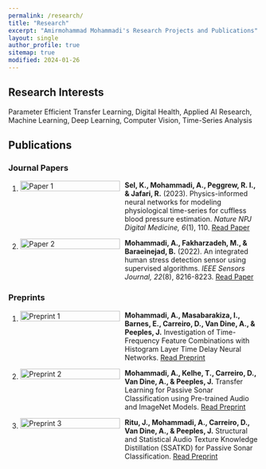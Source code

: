 ```yaml
---
permalink: /research/
title: "Research"
excerpt: "Amirmohammad Mohammadi's Research Projects and Publications"
layout: single
author_profile: true
sitemap: true
modified: 2024-01-26
---
```


## Research Interests
Parameter Efficient Transfer Learning, Digital Health, Applied AI Research, Machine Learning, Deep Learning, Computer Vision, Time-Series Analysis

## Publications

### Journal Papers

1. <div style="display: flex; align-items: flex-start; margin-bottom: 1em;">
     <div style="flex: 0 0 200px; margin-right: 10px;">
       <img src="{{ site.baseurl }}/assets/images/paper1.jpg" alt="Paper 1" style="width:100%; height:auto;">
     </div>
     <div>
       <strong>Sel, K., Mohammadi, A., Peggrew, R. I., &amp; Jafari, R.</strong> (2023). Physics-informed neural networks for modeling physiological time-series for cuffless blood pressure estimation. <em>Nature NPJ Digital Medicine, 6</em>(1), 110. <a href="https://www.nature.com/articles/s41746-023-00853-4">Read Paper</a>
     </div>
   </div>

2. <div style="display: flex; align-items: flex-start; margin-bottom: 1em;">
     <div style="flex: 0 0 200px; margin-right: 10px;">
       <img src="{{ site.baseurl }}/assets/images/paper2.png" alt="Paper 2" style="width:100%; height:auto;">
     </div>
     <div>
       <strong>Mohammadi, A., Fakharzadeh, M., &amp; Baraeinejad, B.</strong> (2022). An integrated human stress detection sensor using supervised algorithms. <em>IEEE Sensors Journal, 22</em>(8), 8216-8223. <a href="https://ieeexplore.ieee.org/abstract/document/9729836">Read Paper</a>
     </div>
   </div>

### Preprints

1. <div style="display: flex; align-items: flex-start; margin-bottom: 1em;">
     <div style="flex: 0 0 200px; margin-right: 10px;">
       <img src="{{ site.baseurl }}/assets/images/preprint1.png" alt="Preprint 1" style="width:100%; height:auto;">
     </div>
     <div>
       <strong>Mohammadi, A., Masabarakiza, I., Barnes, E., Carreiro, D., Van Dine, A., &amp; Peeples, J.</strong> Investigation of Time-Frequency Feature Combinations with Histogram Layer Time Delay Neural Networks. <a href="https://urldefense.com/v3/__http://arxiv.org/abs/2409.13881__;!!KwNVnqRv!GFZbeldmXWfUAnqaCAn5Pwzq7vlFEfD1fg6YKJ5BOwJZCNn9mekTGBLPIELZ1HiEfZIdT0SgIAumcu6J$">Read Preprint</a>
     </div>
   </div>

2. <div style="display: flex; align-items: flex-start; margin-bottom: 1em;">
     <div style="flex: 0 0 200px; margin-right: 10px;">
       <img src="{{ site.baseurl }}/assets/images/preprint2.png" alt="Preprint 2" style="width:100%; height:auto;">
     </div>
     <div>
       <strong>Mohammadi, A., Kelhe, T., Carreiro, D., Van Dine, A., &amp; Peeples, J.</strong> Transfer Learning for Passive Sonar Classification using Pre-trained Audio and ImageNet Models. <a href="https://urldefense.com/v3/__http://arxiv.org/abs/2409.13878__;!!KwNVnqRv!CH28iw7cUYaR2TMeQYHyt7Lhm_N7SefA7TmThvM4IUllV6y2hlp-gJxr2bfH7aga3BoAq-oAnr6z47lh$">Read Preprint</a>
     </div>
   </div>

3. <div style="display: flex; align-items: flex-start; margin-bottom: 1em;">
     <div style="flex: 0 0 200px; margin-right: 10px;">
       <img src="{{ site.baseurl }}/assets/images/preprint3.png" alt="Preprint 3" style="width:100%; height:auto;">
     </div>
     <div>
       <strong>Ritu, J., Mohammadi, A., Carreiro, D., Van Dine, A., &amp; Peeples, J.</strong> Structural and Statistical Audio Texture Knowledge Distillation (SSATKD) for Passive Sonar Classification. <a href="https://arxiv.org/abs/2501.01921">Read Preprint</a>
     </div>
   </div>

